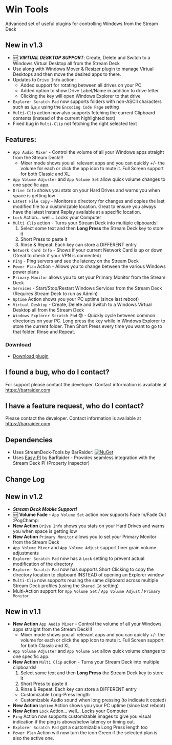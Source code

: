 # Win Tools
Advanced set of useful plugins for controlling Windows from the Stream Deck

## New in v1.3
- :new: ***VIRTUAL DESKTOP SUPPORT***: Create, Delete and Switch to a Windows Virtual Desktop all from the Stream Deck
- Use along with Windows Mover & Resizer plugin to manage Virtual Desktops and then move the desired apps to there.
- Updates to `Drive Info` action:
    - Added support for rotating between all drives on your PC
    - Added option to show Drive Label/Name in addition to drive letter
    - Clicking the key will open Windows Explorer to that drive
- `Explorer Scratch Pad` now supports folders with non-ASCII characters such as `ä`,`æ`,`א` using the `Encoding Code Page` setting
- `Multi-Clip` action now also supports fetching the current Clipboard contents (instead of the current highlighted text)
- Fixed bug in `Multi-Clip` not fetching the right selected text

## Features:
- `App Audio Mixer` - Control the volume of all your Windows apps straight from the Stream Deck!!!
    - Mixer mode shows you all relevant apps and you can quickly +/- the volume for each or click the app icon to mute it. Full Screen support for both Classic and XL
- `App Volume Adjuster` and `App Volume Set` allow quick volume changes to one specific app.
- `Drive Info` shows you stats on your Hard Drives and warns you when space is getting low
- `Latest File Copy` - Monitors a directory for changes and copies the last modified file to a customizable location. Great to ensure you always have the latest Instant Replay available at a specific location.
- `Lock` Action... well... Locks your Computer
- `Multi Clip` action - Turns your Stream Deck into multiple clipboards!
    1. Select some text and then **Long Press** the Stream Deck key to store it
    2. Short Press to paste it
    3. Rinse & Repeat. Each key can store a DIFFERENT entry
- `Network Card Info` - Shows if your current Network Card is up or down (Great to check if your VPN is connected)
- `Ping` - Ping servers and see the latency on the Stream Deck
- `Power Plan` Action - Allows you to change between the various Windows power plans 
- `Primary Monitor` allows you to set your Primary Monitor from the Stream Deck
- `Services` - Start/Stop/Restart Windows Services from the Stream Deck (Requires Stream Deck to run as Admin)
- `Uptime` Action shows you your PC uptime (since last reboot)
- `Virtual Desktop` - Create, Delete and Switch to a Windows Virtual Desktop all from the Stream Deck
- `Windows Explorer Scratch Pad` :sunglasses: - Quickly cycle between common directories on your PC. Long press the key while in Windows Explorer to store the current folder. Then Short Press every time you want to go to that folder. Rinse and Repeat.

### Download

* [Download plugin](https://github.com/BarRaider/streamdeck-wintools/releases/)

## I found a bug, who do I contact?
For support please contact the developer. Contact information is available at https://barraider.com

## I have a feature request, who do I contact?
Please contact the developer. Contact information is available at https://barraider.com

## Dependencies
* Uses StreamDeck-Tools by BarRaider: [![NuGet](https://img.shields.io/nuget/v/streamdeck-tools.svg?style=flat)](https://www.nuget.org/packages/streamdeck-tools)
* Uses [Easy-PI](https://github.com/BarRaider/streamdeck-easypi) by BarRaider - Provides seamless integration with the Stream Deck PI (Property Inspector) 


## Change Log

## New in v1.2
- ***Stream Deck Mobile Support!***
- :new: **Volume Fade** - `App Volume Set` action now supports Fade In/Fade Out :PogChamp: 
- **New Action** `Drive Info` shows you stats on your Hard Drives and warns you when space is getting low
- **New Action** `Primary Monitor` allows you to set your Primary Monitor from the Stream Deck
- `App Volume Mixer` and `App Volume Adjust` support finer grain volume adjustments
- `Explorer Scratch Pad` now has a `Lock` setting to prevent actual modification of the directory
- `Explorer Scratch Pad` now has supports Short Clicking to copy the directory location to clipboard INSTEAD of opening an Explorer window
- `Multi-Clip` now supports reusing the same clipboard across multiple Stream Deck profiles (using the `Shared Id` setting)
- Multi-Action support for `App Volume Set` / `App Volume Adjust` / `Primary Monitor`

## New in v1.1
- **New Action** `App Audio Mixer` - Control the volume of all your Windows apps straight from the Stream Deck!!!
    - Mixer mode shows you all relevant apps and you can quickly +/- the volume for each or click the app icon to mute it. Full Screen support for both Classic and XL
- `App Volume Adjuster` and `App Volume Set` allow quick volume changes to one specific app.
- **New Action** `Multi Clip` action - Turns your Stream Deck into multiple clipboards!
    1. Select some text and then **Long Press** the Stream Deck key to store it
    2. Short Press to paste it
    3. Rinse & Repeat. Each key can store a DIFFERENT entry
    - Customizable Long-Press length
    - Customizable Audio sound when long pressing (to indicate it copied)
- **New Action** `Uptime` Action shows you your PC uptime (since last reboot)
- **New Action** `Lock` Action... well... Locks your Computer
- `Ping` Action now supports customizable images to give you visual indication if the ping is above/below latency or timing out.
- `Explorer Scratch Pad` got a customizable Long Press length too
- `Power Plan` Action will now turn the icon Green if the selected plan is also the active one.

